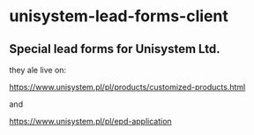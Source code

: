 # unisystem-lead-forms-client
## Special lead forms for Unisystem Ltd.

they ale live on:

https://www.unisystem.pl/pl/products/customized-products.html

and

https://www.unisystem.pl/pl/epd-application


